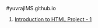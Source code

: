 #yuvrajIMS.github.io

<!DOCTYPE html>
<html lang="en">
<html>
	<head>
		<meta charset="UTF-8">
	</head>
	<body>
      <ol start="1">
	      <p><li><a href="https://github.com/yuvrajIMS/yuvrajIMS.github.io/blob/main/Intro%20to%20HTML%20final%20project.html"> Introduction to HTML Project - 1</a></li></p>
      </ol>
	</body>
</html>
